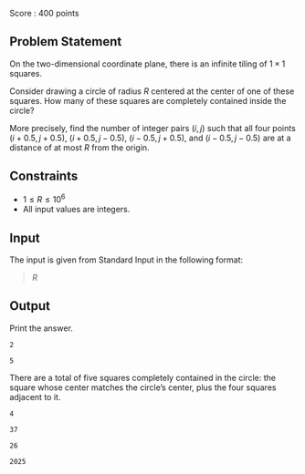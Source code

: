 Score : $400$ points

## Problem Statement

On the two-dimensional coordinate plane, there is an infinite tiling of $1 \times 1$ squares.

Consider drawing a circle of radius $R$ centered at the center of one of these squares. How many of these squares are completely contained inside the circle?

More precisely, find the number of integer pairs $(i,j)$ such that all four points $(i+0.5,j+0.5)$, $(i+0.5,j-0.5)$, $(i-0.5,j+0.5)$, and $(i-0.5,j-0.5)$ are at a distance of at most $R$ from the origin.

## Constraints

- $1 \leq R \leq 10^{6}$
- All input values are integers.

## Input

The input is given from Standard Input in the following format:

> $R$

## Output

Print the answer.

```input1
2
```

```output1
5
```

There are a total of five squares completely contained in the circle: the square whose center matches the circle’s center, plus the four squares adjacent to it.

```input2
4
```

```output2
37
```

```input3
26
```

```output3
2025
```